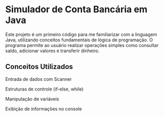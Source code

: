 <h1>Simulador de Conta Bancária em Java</h1>

Este projeto é um primeiro código para me familiarizar com a linguagem Java, utilizando conceitos fundamentais de lógica de programação. O programa permite ao usuário realizar operações simples como consultar saldo, adicionar valores e transferir dinheiro.

<h2>Conceitos Utilizados</h2>

Entrada de dados com Scanner

Estruturas de controle (if-else, while)

Manipulação de variáveis

Exibição de informações no console

